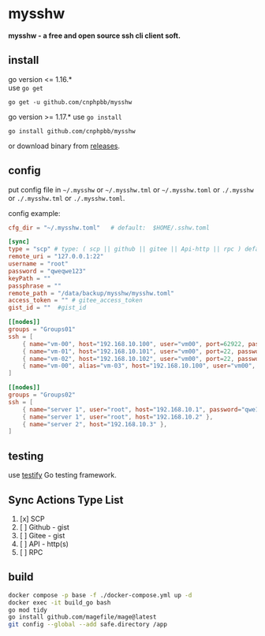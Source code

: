 # mysshw

**mysshw - a free and open source ssh cli client soft.**

## install

go version <= 1.16.*    
use `go get`

```
go get -u github.com/cnphpbb/mysshw
```

go version >= 1.17.*
use `go install`

```
go install github.com/cnphpbb/mysshw
```

or download binary from [releases](//github.com/cnphpbb/mysshw/releases).

## config

put config file in `~/.mysshw` or `~/.mysshw.tml` or `~/.mysshw.toml` or `./.mysshw` or `./.mysshw.tml` or `./.mysshw.toml`.

config example:

```toml
cfg_dir = "~/.mysshw.toml"   # default:  $HOME/.sshw.toml

[sync]
type = "scp" # type: ( scp || github || gitee || Api-http || rpc ) default: scp
remote_uri = "127.0.0.1:22"
username = "root"
password = "qweqwe123"
keyPath = ""
passphrase = ""
remote_path = "/data/backup/mysshw/mysshw.toml"
access_token = "" # gitee_access_token
gist_id = ""  #gist_id

[[nodes]]
groups = "Groups01"
ssh = [
    { name="vm-00", host="192.168.10.100", user="vm00", port=62922, password="qwe123!@#qwe" },
    { name="vm-01", host="192.168.10.101", user="vm00", port=22, password="qwe123!@#qwe", keypath="~/.ssh/id_rsa" },
    { name="vm-02", host="192.168.10.102", user="vm00", port=22, password="qwe123!@#qwe", keypath="~/.ssh/id_rsa", passphrase="abcdefghijklmn" },
    { name="vm-00", alias="vm-03", host="192.168.10.100", user="vm00", port=62922, password="qwe123!@#qwe" },
]

[[nodes]]
groups = "Groups02"
ssh = [
    { name="server 1", user="root", host="192.168.10.1", password="qwe123!@#qwe" },
    { name="server 1", user="root", host="192.168.10.2" },
    { name="server 2", host="192.168.10.3" },
]
```

## testing
use [testify](http://github.com/stretchr/testify) Go testing framework.

## Sync Actions Type List
1. [x] SCP
2. [ ] Github - gist
3. [ ] Gitee - gist
4. [ ] API - http(s)
5. [ ] RPC

## build

```bash
docker compose -p base -f ./docker-compose.yml up -d
docker exec -it build_go bash
go mod tidy
go install github.com/magefile/mage@latest
git config --global --add safe.directory /app
```